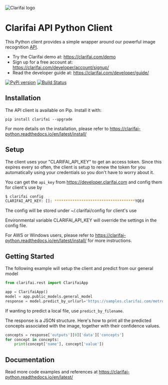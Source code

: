 ![Clarifai logo](docs/logo.png)

# Clarifai API Python Client

This Python client provides a simple wrapper around our powerful image recognition <a href="https://developer.clarifai.com">API</a>.

* Try the Clarifai demo at: https://clarifai.com/demo
* Sign up for a free account at: https://clarifai.com/developer/account/signup/
* Read the developer guide at: https://clarifai.com/developer/guide/


[![PyPi version](https://pypip.in/v/clarifai/badge.png)](https://pypi.python.org/pypi/clarifai)
[![Build Status](https://travis-ci.org/Clarifai/clarifai-python.svg?branch=master)](https://travis-ci.org/Clarifai/clarifai-python)


Installation
---------------------
The API client is available on Pip. Install it with:
```
pip install clarifai --upgrade
```

For more details on the installation, please refer to https://clarifai-python.readthedocs.io/en/latest/install/

Setup
---------------------
The client uses your "CLARIFAI_API_KEY" to get an access token. Since this
expires every so often, the client is setup to renew the token for you automatically using your
credentials so you don't have to worry about it.

You can get the `api_key` from https://developer.clarifai.com and config them for client's use by

```bash
$ clarifai config
CLARIFAI_API_KEY: []: ************************************YQEd

```

The config will be stored under ~/.clarifai/config for client's use

Environmental variable CLARIFAI_API_KEY will override the settings in the config file.

For AWS or Windows users, please refer to https://clarifai-python.readthedocs.io/en/latest/install/ for more instructions.


Getting Started
---------------------
The following example will setup the client and predict from our general model
```python
from clarifai.rest import ClarifaiApp

app = ClarifaiApp()
model = app.public_models.general_model
response = model.predict_by_url(url='https://samples.clarifai.com/metro-north.jpg')
```

If wanting to predict a local file, use `predict_by_filename`.

The response is a JSON structure. Here's how to print all the predicted concepts associated with the image, together with their confidence values.

```python
concepts = response['outputs'][0]['data']['concepts']
for concept in concepts:
    print(concept['name'], concept['value'])
```

Documentation
---------------------
Read more code examples and references at https://clarifai-python.readthedocs.io/en/latest/

